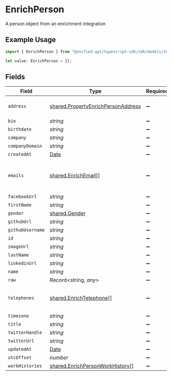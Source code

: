 # EnrichPerson

A person object from an enrichment integration

## Example Usage

```typescript
import { EnrichPerson } from "@unified-api/typescript-sdk/sdk/models/shared";

let value: EnrichPerson = {};
```

## Fields

| Field                                                                                           | Type                                                                                            | Required                                                                                        | Description                                                                                     |
| ----------------------------------------------------------------------------------------------- | ----------------------------------------------------------------------------------------------- | ----------------------------------------------------------------------------------------------- | ----------------------------------------------------------------------------------------------- |
| `address`                                                                                       | [shared.PropertyEnrichPersonAddress](../../../sdk/models/shared/propertyenrichpersonaddress.md) | :heavy_minus_sign:                                                                              | The address of the person                                                                       |
| `bio`                                                                                           | *string*                                                                                        | :heavy_minus_sign:                                                                              | N/A                                                                                             |
| `birthdate`                                                                                     | *string*                                                                                        | :heavy_minus_sign:                                                                              | N/A                                                                                             |
| `company`                                                                                       | *string*                                                                                        | :heavy_minus_sign:                                                                              | N/A                                                                                             |
| `companyDomain`                                                                                 | *string*                                                                                        | :heavy_minus_sign:                                                                              | N/A                                                                                             |
| `createdAt`                                                                                     | [Date](https://developer.mozilla.org/en-US/docs/Web/JavaScript/Reference/Global_Objects/Date)   | :heavy_minus_sign:                                                                              | N/A                                                                                             |
| `emails`                                                                                        | [shared.EnrichEmail](../../../sdk/models/shared/enrichemail.md)[]                               | :heavy_minus_sign:                                                                              | An array of email addresses for this person                                                     |
| `facebookUrl`                                                                                   | *string*                                                                                        | :heavy_minus_sign:                                                                              | N/A                                                                                             |
| `firstName`                                                                                     | *string*                                                                                        | :heavy_minus_sign:                                                                              | N/A                                                                                             |
| `gender`                                                                                        | [shared.Gender](../../../sdk/models/shared/gender.md)                                           | :heavy_minus_sign:                                                                              | N/A                                                                                             |
| `githubUrl`                                                                                     | *string*                                                                                        | :heavy_minus_sign:                                                                              | N/A                                                                                             |
| `githubUsername`                                                                                | *string*                                                                                        | :heavy_minus_sign:                                                                              | N/A                                                                                             |
| `id`                                                                                            | *string*                                                                                        | :heavy_minus_sign:                                                                              | N/A                                                                                             |
| `imageUrl`                                                                                      | *string*                                                                                        | :heavy_minus_sign:                                                                              | N/A                                                                                             |
| `lastName`                                                                                      | *string*                                                                                        | :heavy_minus_sign:                                                                              | N/A                                                                                             |
| `linkedinUrl`                                                                                   | *string*                                                                                        | :heavy_minus_sign:                                                                              | N/A                                                                                             |
| `name`                                                                                          | *string*                                                                                        | :heavy_minus_sign:                                                                              | N/A                                                                                             |
| `raw`                                                                                           | Record<string, *any*>                                                                           | :heavy_minus_sign:                                                                              | N/A                                                                                             |
| `telephones`                                                                                    | [shared.EnrichTelephone](../../../sdk/models/shared/enrichtelephone.md)[]                       | :heavy_minus_sign:                                                                              | An array of telephones for this person                                                          |
| `timezone`                                                                                      | *string*                                                                                        | :heavy_minus_sign:                                                                              | N/A                                                                                             |
| `title`                                                                                         | *string*                                                                                        | :heavy_minus_sign:                                                                              | N/A                                                                                             |
| `twitterHandle`                                                                                 | *string*                                                                                        | :heavy_minus_sign:                                                                              | N/A                                                                                             |
| `twitterUrl`                                                                                    | *string*                                                                                        | :heavy_minus_sign:                                                                              | N/A                                                                                             |
| `updatedAt`                                                                                     | [Date](https://developer.mozilla.org/en-US/docs/Web/JavaScript/Reference/Global_Objects/Date)   | :heavy_minus_sign:                                                                              | N/A                                                                                             |
| `utcOffset`                                                                                     | *number*                                                                                        | :heavy_minus_sign:                                                                              | N/A                                                                                             |
| `workHistories`                                                                                 | [shared.EnrichPersonWorkHistory](../../../sdk/models/shared/enrichpersonworkhistory.md)[]       | :heavy_minus_sign:                                                                              | N/A                                                                                             |